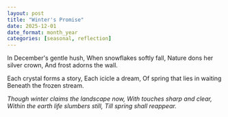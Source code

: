 ```yaml
---
layout: post
title: "Winter's Promise"
date: 2025-12-01
date_format: month_year
categories: [seasonal, reflection]
---
```


In December's gentle hush,
When snowflakes softly fall,
Nature dons her silver crown,
And frost adorns the wall.

Each crystal forms a story,
Each icicle a dream,
Of spring that lies in waiting
Beneath the frozen stream.

*Though winter claims the landscape now,
With touches sharp and clear,
Within the earth life slumbers still,
Till spring shall reappear.*

